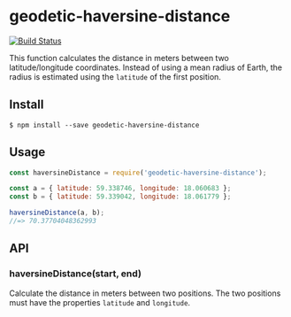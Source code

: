# geodetic-haversine-distance

[![Build Status](https://travis-ci.org/dbrockman/geodetic-haversine-distance.svg?branch=master)](https://travis-ci.org/dbrockman/geodetic-haversine-distance)

This function calculates the distance in meters between two latitude/longitude coordinates.
Instead of using a mean radius of Earth, the radius is estimated using the `latitude` of the first position.


## Install

```
$ npm install --save geodetic-haversine-distance
```


## Usage

```js
const haversineDistance = require('geodetic-haversine-distance');

const a = { latitude: 59.338746, longitude: 18.060683 };
const b = { latitude: 59.339042, longitude: 18.061779 };

haversineDistance(a, b);
//=> 70.37704048362993
```


## API

### haversineDistance(start, end)

Calculate the distance in meters between two positions.
The two positions must have the properties `latitude` and `longitude`.
